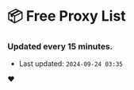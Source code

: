 # :package: Free Proxy List
### Updated every 15 minutes.

- Last updated: `2024-09-24 03:35`

:heart:
